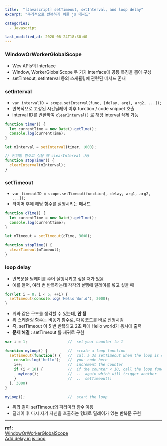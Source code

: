 ```yaml
---
title:  "[Javascript] setTimeout, setInterval, and loop delay"
excerpt: "주기적으로 반복하기 위한 js 메서드"

categories:
  - Javascript

last_modified_at: 2020-06-24T18:30:00
---
```


### WindowOrWorkerGlobalScope
- Wev APIs의 Interface
- Window, WorkerGlobalScope 두 가지 interface에 공통 특징을 뽑아 구성
- setTimeout, setInterval 등의 스케쥴링에 관련된 메서드 존재

### setInterval
- `var intervalID = scope.setInterval(func, [delay, arg1, arg2, ...]);`
- 반복적으로 고정된 시간딜레이 이후 function / code snippet 호출
- interval ID를 반환하여 `clearInterval()` 로 해당 interval 삭제 가능

```js
function timer() {
  let currentTime = new Date().getTime();
  console.log(currentTime);
}

let mInterval = setInterval(timer, 1000);

// 인터벌 멈추고 싶을 때 clearInterval 사용
function stopTimer() {
  clearInterval(mInterval);
}
```

### setTimeout
- `var timeoutID = scope.setTimeout(function[, delay, arg1, arg2, ...]);`
- 타이머 후에 해당 함수를 실행시키는 메서드

```js
function cTime() {
  let currentTime = new Date().getTime();
  console.log(currentTime); 
}

let mTimeout = setTimeout(cTime, 3000);

function stopTime() {
  clearTimeout(mTimeout);
}
```

### loop delay
- 반복문을 딜레이를 주어 실행시키고 싶을 때가 있음
- 예를 들어, 여러 번 반복하는데 각각의 실행에 딜레이를 넣고 싶을 때

```js
for(let i = 0; i < 5; ++i) {
  setTimeout(console.log('Hello World'), 2000);
}
```
- 위와 같은 구조를 생각할 수 있는데, **안 됨**
- 위 스케줄링 함수는 비동기 함수로, 다음 코드를 바로 진행시킴
- 즉, setTimeout 이 5 번 반복되고 2초 뒤에 Hello world가 동시에 출력
- **문제 해결** : setTimeout 를 재귀로 구현

```js
var i = 1;                  //  set your counter to 1

function myLoop() {         //  create a loop function
  setTimeout(function() {   //  call a 3s setTimeout when the loop is called
    console.log('hello');   //  your code here
    i++;                    //  increment the counter
    if (i < 10) {           //  if the counter < 10, call the loop function
      myLoop();             //  ..  again which will trigger another 
    }                       //  ..  setTimeout()
  }, 3000)
}

myLoop();                   //  start the loop
```
- 위와 같이 setTimeout의 파라미터 함수 이용
- 딜레이 후 다시 자기 자신을 호출하는 형태로 딜레이가 있는 반복문 구현

----
**ref :**  
[WindowOrWorkerGlobalScope](https://developer.mozilla.org/en-US/docs/Web/API/WindowOrWorkerGlobalScope)  
[Add delay in js loop](https://stackoverflow.com/questions/3583724/how-do-i-add-a-delay-in-a-javascript-loop)
